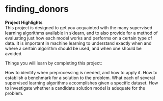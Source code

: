 # finding_donors


<b> Project Highlights </b> </br>
This project is designed to get you acquainted with the many supervised learning algorithms available in sklearn, and to also provide for a method of evaluating just how each model works and performs on a certain type of data. It is important in machine learning to understand exactly when and where a certain algorithm should be used, and when one should be avoided.

Things you will learn by completing this project:

How to identify when preprocessing is needed, and how to apply it.
How to establish a benchmark for a solution to the problem.
What each of several supervised learning algorithms accomplishes given a specific dataset.
How to investigate whether a candidate solution model is adequate for the problem.

